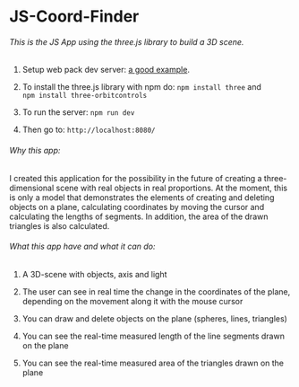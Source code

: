 # JS-Coord-Finder
###### This is the JS App using the three.js library to build a 3D scene.  

1. Setup web pack dev server: [a good example](https://imranhsayed.medium.com/webpack-dev-server-b1010d01dba5).

2. To install the three.js library with npm do: `npm install three` and `npm install three-orbitcontrols`

3. To run the server: `npm run dev`

4. Then go to: `http://localhost:8080/`

###### Why this app:

I created this application for the possibility in the future of creating a three-dimensional scene with real objects in real proportions.  At the moment, this is only a model that demonstrates the elements of creating and deleting objects on a plane, calculating coordinates by moving the cursor and calculating the lengths of segments. In addition, the area of the drawn triangles is also calculated.

###### What this app have and what it can do:

1. A 3D-scene with objects, axis and light

2. The user can see in real time the change in the coordinates of the plane, depending on the movement along it with the mouse cursor

3. You can draw and delete objects on the plane (spheres, lines, triangles)

4. You can see the real-time measured length of the line segments drawn on the plane

5. You can see the real-time measured area of the triangles drawn on the plane

